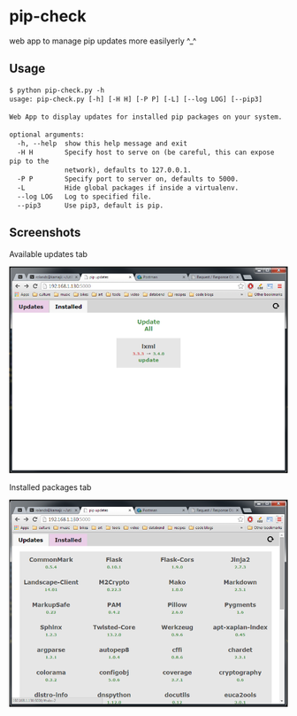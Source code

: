 pip-check
=========

web app to manage pip updates more easilyerly ^_^

Usage
-----

    $ python pip-check.py -h
	usage: pip-check.py [-h] [-H H] [-P P] [-L] [--log LOG] [--pip3]

	Web App to display updates for installed pip packages on your system.

	optional arguments:
	  -h, --help  show this help message and exit
	  -H H        Specify host to serve on (be careful, this can expose pip to the
	              network), defaults to 127.0.0.1.
	  -P P        Specify port to server on, defaults to 5000.
	  -L          Hide global packages if inside a virtualenv.
	  --log LOG   Log to specified file.
	  --pip3      Use pip3, default is pip.


Screenshots
-----------

Available updates tab

![available updates tab](updates.png)

Installed packages tab

![installed packages tab](installed.png)
